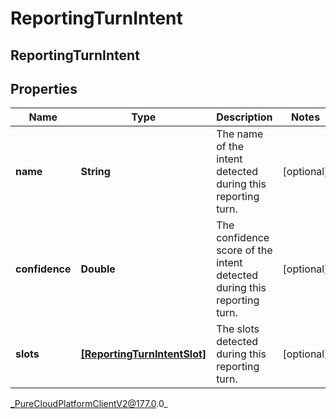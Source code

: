 # ReportingTurnIntent

## ReportingTurnIntent

## Properties

|Name | Type | Description | Notes|
|------------ | ------------- | ------------- | -------------|
| **name** | **String** | The name of the intent detected during this reporting turn. | [optional] |
| **confidence** | **Double** | The confidence score of the intent detected during this reporting turn. | [optional] |
| **slots** | [**[ReportingTurnIntentSlot]**]([ReportingTurnIntentSlot]) | The slots detected during this reporting turn. | [optional] |



_PureCloudPlatformClientV2@177.0.0_

